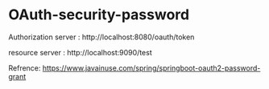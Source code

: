 # OAuth-security-password
Authorization server : http://localhost:8080/oauth/token

resource server : http://localhost:9090/test

Refrence:
https://www.javainuse.com/spring/springboot-oauth2-password-grant
